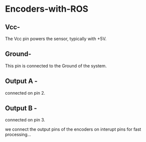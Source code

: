# Encoders-with-ROS

## Vcc-
The Vcc pin powers the sensor, typically with +5V.

## Ground-
This pin is connected to the Ground of the system.

## Output A -

connected on pin 2.

## Output B -

connected on pin 3.

we connect the output pins of the encoders on interupt pins for fast processing...
